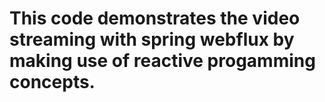 # This code demonstrates the video streaming with spring webflux by making use of reactive progamming concepts.
